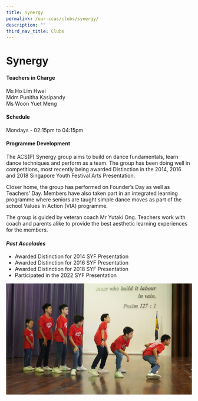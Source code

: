 ```yaml
---
title: Synergy
permalink: /our-ccas/clubs/synergy/
description: ""
third_nav_title: Clubs
---
```

# **Synergy**


#### **Teachers in Charge**

Ms Ho Lim Hwei <br> Mdm Punitha Kasipandy <br> Ms Woon Yuet Meng

#### **Schedule**

Mondays - 02:15pm to 04:15pm

#### **Programme Development**

The ACS(P) Synergy group aims to build on dance fundamentals, learn dance techniques and perform as a team. The group has been doing well in competitions, most recently being awarded Distinction in the 2014, 2016 and 2018 Singapore Youth Festival Arts Presentation.

Closer home, the group has performed on Founder’s Day as well as Teachers’ Day. Members have also taken part in an integrated learning programme where seniors are taught simple dance moves as part of the school Values In Action (VIA) programme.

The group is guided by veteran coach Mr Yutaki Ong. Teachers work with coach and parents alike to provide the best aesthetic learning experiences for the members.

#### ***Past Accolades***

* Awarded Distinction for 2014 SYF Presentation
* Awarded Distinction for 2016 SYF Presentation&nbsp;
* Awarded Distinction for 2018 SYF Presentation
* Participated in the 2022 SYF Presentation




![](/images/synergy4.JPG)